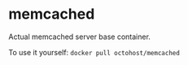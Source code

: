 memcached
===========

Actual memcached server base container.

To use it yourself: `docker pull octohost/memcached`
